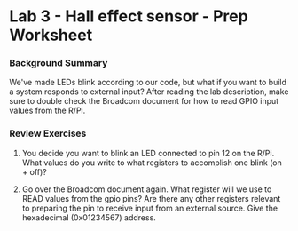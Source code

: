 # Lab 3 - Hall effect sensor - Prep Worksheet
### Background Summary

We've made LEDs blink according to our code, but what if you want to build a system responds to external input? After reading the lab description, make sure to double check the Broadcom document for how to read GPIO input values from the R/Pi.

### Review Exercises

1) You decide you want to blink an LED connected to pin 12
on the R/Pi. What values do you write to what registers to
accomplish one blink (on + off)?

2) Go over the Broadcom document again. What register will
we use to READ values from the gpio pins? Are there any
other registers relevant to preparing the pin to receive input
from an external source. Give the hexadecimal (0x01234567) address.

